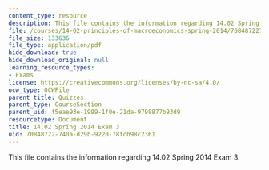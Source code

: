 ```yaml
---
content_type: resource
description: This file contains the information regarding 14.02 Spring 2014 Exam 3.
file: /courses/14-02-principles-of-macroeconomics-spring-2014/70848722740ad29b922078fcb98c2361_MIT14_02S14_Exam3_S12.pdf
file_size: 133636
file_type: application/pdf
hide_download: true
hide_download_original: null
learning_resource_types:
- Exams
license: https://creativecommons.org/licenses/by-nc-sa/4.0/
ocw_type: OCWFile
parent_title: Quizzes
parent_type: CourseSection
parent_uid: f5eae93e-1999-1f0e-21da-9798877b93d9
resourcetype: Document
title: 14.02 Spring 2014 Exam 3
uid: 70848722-740a-d29b-9220-78fcb98c2361
---
```

This file contains the information regarding 14.02 Spring 2014 Exam 3.
